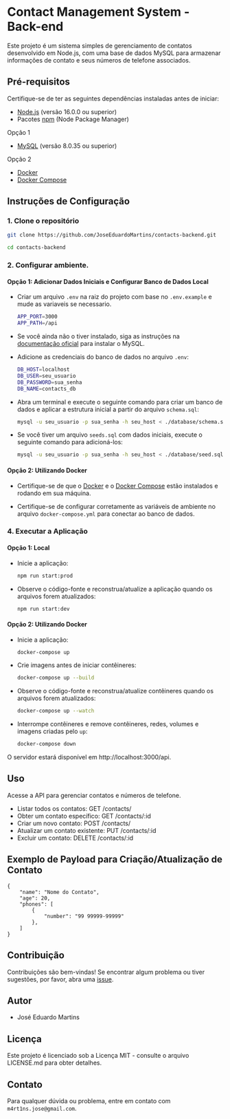 # Contact Management System - Back-end

Este projeto é um sistema simples de gerenciamento de contatos desenvolvido em Node.js, com uma base de dados MySQL para armazenar informações de contato e seus números de telefone associados.

## Pré-requisitos

Certifique-se de ter as seguintes dependências instaladas antes de iniciar:

-   [Node.js](https://nodejs.org/) (versão 16.0.0 ou superior)
-   Pacotes [npm](https://www.npmjs.com/) (Node Package Manager)

Opção 1

-   [MySQL](https://www.mysql.com/downloads/) (versão 8.0.35 ou superior)

Opção 2
-   [Docker](https://docs.docker.com/get-docker/)
-   [Docker Compose](https://docs.docker.com/compose/install/)

## Instruções de Configuração

### 1. Clone o repositório

```bash
git clone https://github.com/JoseEduardoMartins/contacts-backend.git

cd contacts-backend
```

### 2. Configurar ambiente.

#### Opção 1: Adicionar Dados Iniciais e Configurar Banco de Dados Local 

- Criar um arquivo `.env` na raiz do projeto com base no `.env.example` e mude as variaveis se necessario.

    ```bash
    APP_PORT=3000
    APP_PATH=/api
    ```

- Se você ainda não o tiver instalado, siga as instruções na [documentação oficial](https://www.mysql.com/downloads/) para instalar o MySQL.

- Adicione as credenciais do banco de dados no arquivo `.env`:

    ```bash
    DB_HOST=localhost
    DB_USER=seu_usuario
    DB_PASSWORD=sua_senha
    DB_NAME=contacts_db
    ```

- Abra um terminal e execute o seguinte comando para criar um banco de dados e aplicar a estrutura inicial a partir do arquivo `schema.sql`:

    ```bash
    mysql -u seu_usuario -p sua_senha -h seu_host < ./database/schema.sql

    ```

- Se você tiver um arquivo `seeds.sql` com dados iniciais, execute o seguinte comando para adicioná-los:
    ```bash
    mysql -u seu_usuario -p sua_senha -h seu_host < ./database/seed.sql
    ```

#### Opção 2: Utilizando Docker

- Certifique-se de que o [Docker](https://docs.docker.com/get-docker/) e o [Docker Compose](https://docs.docker.com/compose/install/) estão instalados e rodando em sua máquina.

- Certifique-se de configurar corretamente as variáveis de ambiente no arquivo `docker-compose.yml` para conectar ao banco de dados.

### 4. Executar a Aplicação

#### Opção 1: Local

- Inicie a aplicação:

    ```bash
    npm run start:prod
    ```

- Observe o código-fonte e reconstrua/atualize a aplicação quando os arquivos forem atualizados:

    ```bash
    npm run start:dev
    ```

#### Opção 2: Utilizando Docker

- Inicie a aplicação:

    ```bash
    docker-compose up
    ```

- Crie imagens antes de iniciar contêineres:

    ```bash
    docker-compose up --build
    ```

- Observe o código-fonte e reconstrua/atualize contêineres quando os arquivos forem atualizados:

    ```bash
    docker-compose up --watch
    ```

- Interrompe contêineres e remove contêineres, redes, volumes e imagens criadas pelo `up`:

    ```bash
    docker-compose down
    ```

O servidor estará disponível em http://localhost:3000/api.


## Uso

Acesse a API para gerenciar contatos e números de telefone.

-   Listar todos os contatos: GET /contacts/
-   Obter um contato específico: GET /contacts/:id
-   Criar um novo contato: POST /contacts/
-   Atualizar um contato existente: PUT /contacts/:id
-   Excluir um contato: DELETE /contacts/:id

## Exemplo de Payload para Criação/Atualização de Contato

```script
{
    "name": "Nome do Contato",
    "age": 20,
    "phones": [
        {
            "number": "99 99999-99999"
        },
    ]
}
```

## Contribuição

Contribuições são bem-vindas! Se encontrar algum problema ou tiver sugestões, por favor, abra uma [issue](https://github.com/JoseEduardoMartins/contacts-backend/issues/new).

## Autor

-   José Eduardo Martins

## Licença

Este projeto é licenciado sob a Licença MIT - consulte o arquivo LICENSE.md para obter detalhes.

## Contato

Para qualquer dúvida ou problema, entre em contato com `m4rt1ns.jose@gmail.com`.
